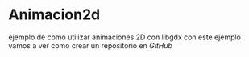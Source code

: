 # Animacion2d
ejemplo de como utilizar animaciones 2D con libgdx
con este ejemplo vamos a ver como crear un repositorio en _GitHub_ 
